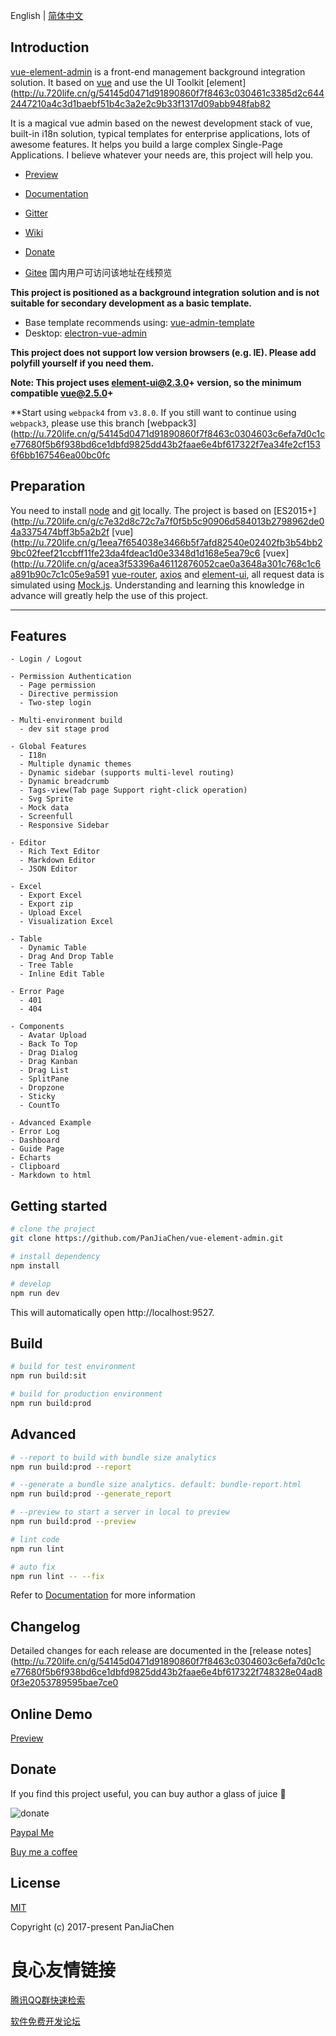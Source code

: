  
   
 

 
   
     
   
   
     
   
   
     
   
   
     
   
   
     
   
   
     
   
   
     
   
 

English | [简体中文](./README.zh-CN.md)

## Introduction

[vue-element-admin](http://u.720life.cn/g/fe66c81bb3beaaa729d5c40a4b27d2dccd4bd354013c5583da7a7933e04955629608bb4f22741984912ae6a81efbe29f)  is a front-end management background integration solution. It based on [vue](http://u.720life.cn/g/54145d0471d91890860f7f8463c03046a66c77cd0911e5527fb3fc591bfc25f5)  and use the UI Toolkit [element](http://u.720life.cn/g/54145d0471d91890860f7f8463c030461c3385d2c6442447210a4c3d1baebf51b4c3a2e2c9b33f1317d09abb948fab82 

It is a magical vue admin based on the newest development stack of vue, built-in i18n solution, typical templates for enterprise applications, lots of awesome features. It helps you build a large complex Single-Page Applications. I believe whatever your needs are, this project will help you.

- [Preview](http://u.720life.cn/g/fe66c81bb3beaaa729d5c40a4b27d2dccd4bd354013c5583da7a7933e04955629608bb4f22741984912ae6a81efbe29f) 

- [Documentation](http://u.720life.cn/g/41d6770a8ffafe7688694282c8a2e655bf3c6de28ae62da3938ff25d74873215eb4557e911c10522557c395f4527b3ae15a44b777d6d46c48fa0ec135bd3f963) 

- [Gitter](http://u.720life.cn/g/11e95d0ed8d2826912e12fe1dc3f34212d27e5689b604252209daca17f7256f8dc5b4f00c1131fd04b28b3f5b47d25ab) 

- [Wiki](http://u.720life.cn/g/54145d0471d91890860f7f8463c0304603c6efa7d0c1ce77680f5b6f938bd6ce1dbfd9825dd43b2faae6e4bf617322f73d2f0d2a8a66dbd10f1d93cca579c837) 

- [Donate](http://u.720life.cn/g/41d6770a8ffafe7688694282c8a2e655bf3c6de28ae62da3938ff25d74873215eb4557e911c10522557c395f4527b3ae8f77a970562f3b94dd5f0125601eaaab) 

- [Gitee](http://u.720life.cn/g/41d6770a8ffafe7688694282c8a2e6556b9a9ba08c7856b8b73cae36d0c3455315f2582e41805bf0c6b42d1a1ad0df29)  国内用户可访问该地址在线预览

**This project is positioned as a background integration solution and is not suitable for secondary development as a basic template.**

- Base template recommends using: [vue-admin-template](http://u.720life.cn/g/54145d0471d91890860f7f8463c0304603c6efa7d0c1ce77680f5b6f938bd6ceac5d4a697153284324bdc4987f78dad7) 
- Desktop: [electron-vue-admin](http://u.720life.cn/g/54145d0471d91890860f7f8463c03046dd88aac115d6b4bf24ce86891d3d788cf9775745fef1b25a2dc49f4ebda19deb) 

**This project does not support low version browsers (e.g. IE). Please add polyfill yourself if you need them.**

**Note: This project uses element-ui@2.3.0+ version, so the minimum compatible vue@2.5.0+**

**Start using `webpack4` from `v3.8.0`. If you still want to continue using `webpack3`, please use this branch [webpack3](http://u.720life.cn/g/54145d0471d91890860f7f8463c0304603c6efa7d0c1ce77680f5b6f938bd6ce1dbfd9825dd43b2faae6e4bf617322f7ea34fe2cf1536f6bb167546ea00bc0fc 

## Preparation

You need to install [node](http://u.720life.cn/g/c47729c1c499a00d6e30af9fa18eaddd7b41ca24e187ea438549a271175cdbab)  and [git](http://u.720life.cn/g/0699e533b96232c5e210af6ab5668134e6f26f1fc99a343a9eacc50fbfcb0e97)  locally. The project is based on [ES2015+](http://u.720life.cn/g/c7e32d8c72c7a7f0f5b5c90906d584013b2798962de04a3375474bff3b5a2b2f  [vue](http://u.720life.cn/g/1eea7f654038e3466b5f7afd82540e02402fb3b54bb29bc02feef21ccbff11fe23da4fdeac1d0e3348d1d168e5ea79c6  [vuex](http://u.720life.cn/g/acea3f53396a46112876052cae0a3648a301c768c1c6a891b90c7c1c05e9a591  [vue-router](https://router.vuejs.org/zh-cn/), [axios](https://github.com/axios/axios) and [element-ui](https://github.com/ElemeFE/element), all request data is simulated using [Mock.js](https://github.com/nuysoft/Mock).
Understanding and learning this knowledge in advance will greatly help the use of this project.

---

  
   
 

## Features

```
- Login / Logout

- Permission Authentication
  - Page permission
  - Directive permission
  - Two-step login

- Multi-environment build
  - dev sit stage prod

- Global Features
  - I18n
  - Multiple dynamic themes
  - Dynamic sidebar (supports multi-level routing)
  - Dynamic breadcrumb
  - Tags-view(Tab page Support right-click operation)
  - Svg Sprite
  - Mock data
  - Screenfull
  - Responsive Sidebar

- Editor
  - Rich Text Editor
  - Markdown Editor
  - JSON Editor

- Excel
  - Export Excel
  - Export zip
  - Upload Excel
  - Visualization Excel

- Table
  - Dynamic Table
  - Drag And Drop Table
  - Tree Table
  - Inline Edit Table

- Error Page
  - 401
  - 404

- Components
  - Avatar Upload
  - Back To Top
  - Drag Dialog
  - Drag Kanban
  - Drag List
  - SplitPane
  - Dropzone
  - Sticky
  - CountTo

- Advanced Example
- Error Log
- Dashboard
- Guide Page
- Echarts
- Clipboard
- Markdown to html
```

## Getting started

```bash
# clone the project
git clone https://github.com/PanJiaChen/vue-element-admin.git

# install dependency
npm install

# develop
npm run dev
```

This will automatically open http://localhost:9527.

## Build

```bash
# build for test environment
npm run build:sit

# build for production environment
npm run build:prod
```

## Advanced

```bash
# --report to build with bundle size analytics
npm run build:prod --report

# --generate a bundle size analytics. default: bundle-report.html
npm run build:prod --generate_report

# --preview to start a server in local to preview
npm run build:prod --preview

# lint code
npm run lint

# auto fix
npm run lint -- --fix
```

Refer to [Documentation](http://u.720life.cn/g/41d6770a8ffafe7688694282c8a2e655bf3c6de28ae62da3938ff25d74873215eb4557e911c10522557c395f4527b3aef3eb2d6ddfba6c7fc6e108170574b0940907860fc0f3cc5e65f50e9779d6a51e)  for more information

## Changelog

Detailed changes for each release are documented in the [release notes](http://u.720life.cn/g/54145d0471d91890860f7f8463c0304603c6efa7d0c1ce77680f5b6f938bd6ce1dbfd9825dd43b2faae6e4bf617322f748328e04ad80f3e2053789595bae7ce0 

## Online Demo

[Preview](http://u.720life.cn/g/fe66c81bb3beaaa729d5c40a4b27d2dccd4bd354013c5583da7a7933e04955629608bb4f22741984912ae6a81efbe29f) 

## Donate

If you find this project useful, you can buy author a glass of juice :tropical_drink:

![donate](https://wpimg.wallstcn.com/bd273f0d-83a0-4ef2-92e1-9ac8ed3746b9.png)

[Paypal Me](http://u.720life.cn/g/a273b252b999cb4afe707ebbed9aa55c68ac128a62d915a21f3b518e9ca3ed00) 

[Buy me a coffee](http://u.720life.cn/g/19a47102c7b29855acf1483539b95ed1c492d6714cd47f2560d0186add9ea4b7) 

## License

[MIT](http://u.720life.cn/g/54145d0471d91890860f7f8463c0304603c6efa7d0c1ce77680f5b6f938bd6ce1dbfd9825dd43b2faae6e4bf617322f7675d0503adf737229a77e5cc04f20d40bf3051f7a3a176f714d0d73236755ac0) 

Copyright (c) 2017-present PanJiaChen



 # 良心友情链接

[腾讯QQ群快速检索](http://u.720life.cn/s/8cf73f7c)

[软件免费开发论坛](http://u.720life.cn/s/bbb01dc0)
